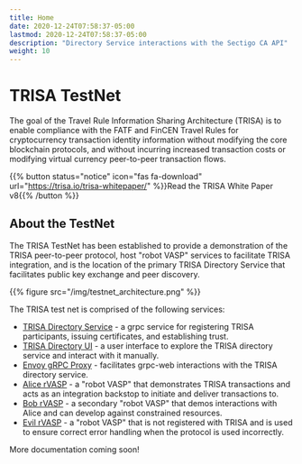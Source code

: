 ```yaml
---
title: Home
date: 2020-12-24T07:58:37-05:00
lastmod: 2020-12-24T07:58:37-05:00
description: "Directory Service interactions with the Sectigo CA API"
weight: 10
---
```


# TRISA TestNet

The goal of the Travel Rule Information Sharing Architecture (TRISA) is to enable
compliance with the FATF and FinCEN Travel Rules for cryptocurrency transaction
identity information without modifying the core blockchain protocols, and without
incurring increased transaction costs or modifying virtual currency peer-to-peer
transaction flows.

{{% button status="notice" icon="fas fa-download" url="https://trisa.io/trisa-whitepaper/" %}}Read the TRISA White Paper v8{{% /button %}}

## About the TestNet

The TRISA TestNet has been established to provide a demonstration of the TRISA peer-to-peer protocol, host "robot VASP" services to facilitate TRISA integration, and is the location of the primary TRISA Directory Service that facilitates public key exchange and peer discovery.

{{% figure src="/img/testnet_architecture.png" %}}

The TRISA test net is comprised of the following services:

- [TRISA Directory Service](https://api.vaspdirectory.net) - a grpc service for registering TRISA participants, issuing certificates, and establishing trust.
- [TRISA Directory UI](https://vaspdirectory.net) - a user interface to explore the TRISA directory service and interact with it manually.
- [Envoy gRPC Proxy](https://proxy.vaspdirectory.net) - facilitates grpc-web interactions with the TRISA directory service.
- [Alice rVASP](https://alice.vaspbot.net) - a "robot VASP" that demonstrates TRISA transactions and acts as an integration backstop to initiate and deliver transactions to.
- [Bob rVASP](https://bob.vaspbot.net) - a secondary "robot VASP" that demos interactions with Alice and can develop against constrained resources.
- [Evil rVASP](https://evil.vaspbot.net) - a "robot VASP" that is not registered with TRISA and is used to ensure correct error handling when the protocol is used incorrectly.

More documentation coming soon!